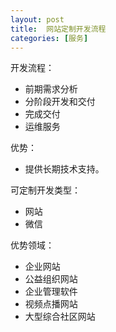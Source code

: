```yaml
---
layout: post
title:  网站定制开发流程
categories: [服务]
---
```

开发流程：

* 前期需求分析
* 分阶段开发和交付
* 完成交付
* 运维服务

优势：

* 提供长期技术支持。

可定制开发类型：

* 网站
* 微信

优势领域：

* 企业网站
* 公益组织网站
* 企业管理软件
* 视频点播网站
* 大型综合社区网站

